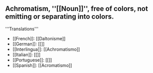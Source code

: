 Achromatism, ''[[Noun]]'', free of colors, not emitting or separating into colors. 
---- 
'''Translations''' 
* [[French]]: [[Daltonisme]] 
* [[German]]: [[]] 
* [[Interlingua]]: [[Achromatismo]] 
* [[Italian]]: [[]] 
* [[Portuguese]]: [[]] 
* [[Spanish]]: [[Acromatismo]]